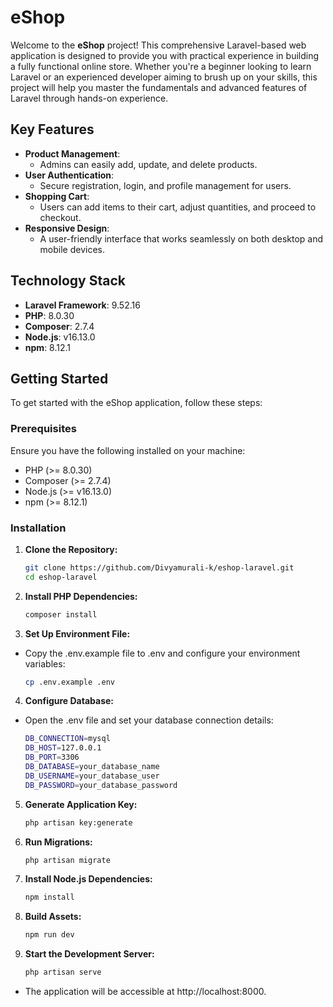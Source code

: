 # eShop

Welcome to the **eShop** project! This comprehensive Laravel-based web application is designed to provide you with practical experience in building a fully functional online store. Whether you're a beginner looking to learn Laravel or an experienced developer aiming to brush up on your skills, this project will help you master the fundamentals and advanced features of Laravel through hands-on experience.

## Key Features

-   **Product Management**:
    -   Admins can easily add, update, and delete products.
-   **User Authentication**:
    -   Secure registration, login, and profile management for users.
-   **Shopping Cart**:
    -   Users can add items to their cart, adjust quantities, and proceed to checkout.
-   **Responsive Design**:
    -   A user-friendly interface that works seamlessly on both desktop and mobile devices.

## Technology Stack

-   **Laravel Framework**: 9.52.16
-   **PHP**: 8.0.30
-   **Composer**: 2.7.4
-   **Node.js**: v16.13.0
-   **npm**: 8.12.1

## Getting Started

To get started with the eShop application, follow these steps:

### Prerequisites

Ensure you have the following installed on your machine:

-   PHP (>= 8.0.30)
-   Composer (>= 2.7.4)
-   Node.js (>= v16.13.0)
-   npm (>= 8.12.1)

### Installation

1. **Clone the Repository:**

    ```bash
    git clone https://github.com/Divyamurali-k/eshop-laravel.git
    cd eshop-laravel

    ```

2. **Install PHP Dependencies:**
    ```bash
    composer install
    ```
3. **Set Up Environment File:**
  - Copy the .env.example file to .env and configure your environment variables:

    ```bash
    cp .env.example .env
    ```
4. **Configure Database:**
  - Open the .env file and set your database connection details:

    ```bash
    DB_CONNECTION=mysql
    DB_HOST=127.0.0.1
    DB_PORT=3306
    DB_DATABASE=your_database_name
    DB_USERNAME=your_database_user
    DB_PASSWORD=your_database_password

    ```
5. **Generate Application Key:**
    ```bash
    php artisan key:generate
    ```
6. **Run Migrations:**
    ```bash
    php artisan migrate
    ```
7. **Install Node.js Dependencies:**
    ```bash
    npm install
    ```
8. **Build Assets:**
    ```bash
    npm run dev
    ```
9. **Start the Development Server:**
    ```bash
    php artisan serve
    ```
- The application will be accessible at http://localhost:8000.



